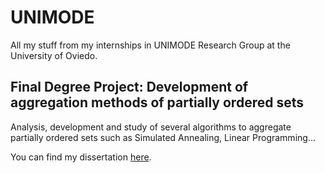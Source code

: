 # UNIMODE
All my stuff from my internships in UNIMODE Research Group at the University of Oviedo.

## Final Degree Project: Development of aggregation methods of partially ordered sets

Analysis, development and study of several algorithms to aggregate partially ordered sets such as Simulated Annealing, Linear Programming...

You can find my dissertation [here](https://themrcesi.github.io/files/tfg.pdf).
 

